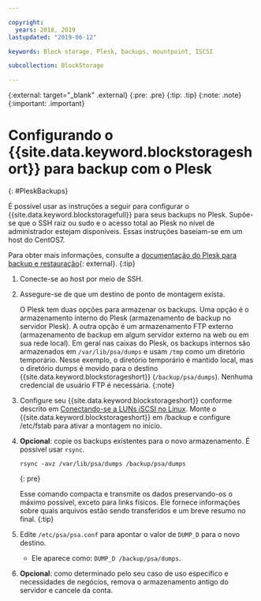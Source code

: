 ```yaml
---

copyright:
  years: 2018, 2019
lastupdated: "2019-06-12"

keywords: Block storage, Plesk, backups, mountpoint, ISCSI

subcollection: BlockStorage

---
```

{:external: target="_blank" .external}
{:pre: .pre}
{:tip: .tip}
{:note: .note}
{:important: .important}

# Configurando o {{site.data.keyword.blockstorageshort}} para backup com o Plesk
{: #PleskBackups}

É possível usar as instruções a seguir para configurar o {{site.data.keyword.blockstoragefull}}
para seus backups no Plesk. Supõe-se que o SSH
raiz ou sudo e o acesso total ao Plesk no nível de administrador estejam disponíveis. Essas instruções baseiam-se em um host do CentOS7.

Para obter mais informações, consulte a [documentação do Plesk para backup e restauração](https://docs.plesk.com/en-US/12.5/administrator-guide/backing-up-and-restoration.59256/){: external}.
{:tip}

1. Conecte-se ao host por meio de SSH.
2. Assegure-se de que um destino de ponto de montagem exista.

   O Plesk tem duas opções para armazenar os backups. Uma opção é o armazenamento interno do Plesk (armazenamento de backup no servidor Plesk). A outra opção é um armazenamento FTP externo (armazenamento de backup em algum servidor externo na web ou em sua rede local). Em geral nas caixas do Plesk, os backups internos são armazenados em
`/var/lib/psa/dumps` e usam `/tmp` como um diretório temporário. Nesse exemplo, o diretório temporário é mantido local, mas o diretório dumps é movido para o destino {{site.data.keyword.blockstorageshort}} (`/backup/psa/dumps`). Nenhuma credencial de usuário FTP é necessária.
   {:note}   
3. Configure seu {{site.data.keyword.blockstorageshort}} conforme descrito em [Conectando-se
a LUNs iSCSI no Linux](/docs/infrastructure/BlockStorage?topic=BlockStorage-mountingLinux#mountingLinux). Monte o {{site.data.keyword.blockstorageshort}} em /backup e configure /etc/fstab para ativar a montagem no início.
4. **Opcional**: copie os backups existentes para o novo armazenamento. É possível usar  ` rsync `.
   ```
   rsync -avz /var/lib/psa/dumps /backup/psa/dumps
   ```
   {: pre}

    Esse comando compacta e transmite os dados preservando-os o máximo possível, exceto para links físicos. Ele fornece informações sobre quais arquivos estão sendo transferidos e um breve resumo no final.
    {:tip}    
5. Edite `/etc/psa/psa.conf` para apontar o valor de `DUMP_D` para
o novo destino.
    - Ele aparece como:  ` DUMP_D /backup/psa/dumps `.
6. **Opcional**: como determinado pelo seu caso de uso específico e necessidades de negócios, remova o armazenamento antigo do servidor e cancele da conta.
